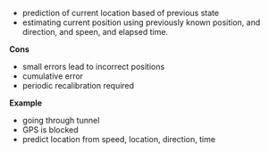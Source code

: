 - prediction of current location based of previous state
- estimating current position using previously known position, and direction, and speen, and elapsed time.

**Cons**
- small errors lead to incorrect positions
- cumulative error
- periodic recalibration required

**Example**
- going through tunnel
- GPS is blocked
- predict location from speed, location, direction, time